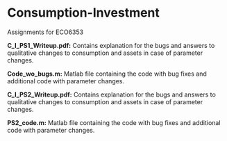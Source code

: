 # Consumption-Investment
Assignments for ECO6353

**C_I_PS1_Writeup.pdf:** Contains explanation for the bugs and answers to qualitative changes to consumption and assets in case of parameter changes. 

**Code_wo_bugs.m:** Matlab file containing the code with bug fixes and additional code with parameter changes.

**C_I_PS2_Writeup.pdf:** Contains explanation for the bugs and answers to qualitative changes to consumption and assets in case of parameter changes. 

**PS2_code.m:** Matlab file containing the code with bug fixes and additional code with parameter changes.
